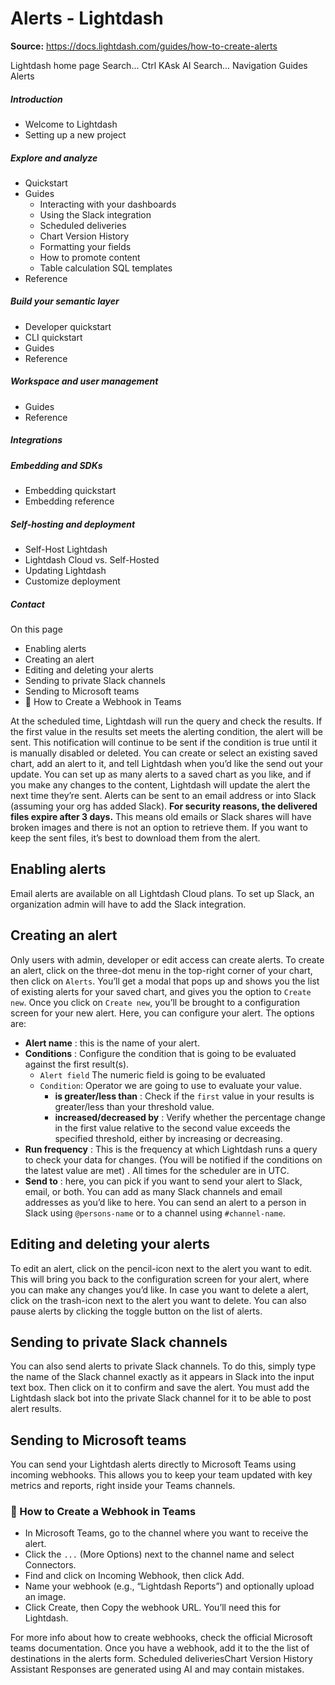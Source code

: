 # Alerts - Lightdash

**Source:** https://docs.lightdash.com/guides/how-to-create-alerts

Lightdash home page
Search...
Ctrl KAsk AI
Search...
Navigation
Guides
Alerts
##### Introduction
  * Welcome to Lightdash
  * Setting up a new project


##### Explore and analyze
  * Quickstart
  * Guides
    * Interacting with your dashboards
    * Using the Slack integration
    * Scheduled deliveries
    * Chart Version History
    * Formatting your fields
    * How to promote content
    * Table calculation SQL templates
  * Reference


##### Build your semantic layer
  * Developer quickstart
  * CLI quickstart
  * Guides
  * Reference


##### Workspace and user management
  * Guides
  * Reference


##### Integrations


##### Embedding and SDKs
  * Embedding quickstart
  * Embedding reference


##### Self-hosting and deployment
  * Self-Host Lightdash
  * Lightdash Cloud vs. Self-Hosted
  * Updating Lightdash
  * Customize deployment


##### Contact


On this page
  * Enabling alerts
  * Creating an alert
  * Editing and deleting your alerts
  * Sending to private Slack channels
  * Sending to Microsoft teams
  * 🔗 How to Create a Webhook in Teams


At the scheduled time, Lightdash will run the query and check the results. If the first value in the results set meets the alerting condition, the alert will be sent. This notification will continue to be sent if the condition is true until it is manually disabled or deleted. You can create or select an existing saved chart, add an alert to it, and tell Lightdash when you’d like the send out your update. You can set up as many alerts to a saved chart as you like, and if you make any changes to the content, Lightdash will update the alert the next time they’re sent. Alerts can be sent to an email address or into Slack (assuming your org has added Slack).
**For security reasons, the delivered files expire after 3 days.** This means old emails or Slack shares will have broken images and there is not an option to retrieve them. If you want to keep the sent files, it’s best to download them from the alert.
##  Enabling alerts
Email alerts are available on all Lightdash Cloud plans. To set up Slack, an organization admin will have to add the Slack integration.
##  Creating an alert
Only users with admin, developer or edit access can create alerts. To create an alert, click on the three-dot menu in the top-right corner of your chart, then click on `Alerts`. You’ll get a modal that pops up and shows you the list of existing alerts for your saved chart, and gives you the option to `Create new`. Once you click on `Create new`, you’ll be brought to a configuration screen for your new alert. Here, you can configure your alert. The options are:
  * **Alert name** : this is the name of your alert.
  * **Conditions** : Configure the condition that is going to be evaluated against the first result(s). 
    * `Alert field` The numeric field is going to be evaluated
    * `Condition`: Operator we are going to use to evaluate your value. 
      * **is greater/less than** : Check if the `first` value in your results is greater/less than your threshold value.
      * **increased/decreased by** : Verify whether the percentage change in the first value relative to the second value exceeds the specified threshold, either by increasing or decreasing.
  * **Run frequency** : This is the frequency at which Lightdash runs a query to check your data for changes. (You will be notified if the conditions on the latest value are met) . All times for the scheduler are in UTC.
  * **Send to** : here, you can pick if you want to send your alert to Slack, email, or both. You can add as many Slack channels and email addresses as you’d like to here. You can send an alert to a person in Slack using `@persons-name` or to a channel using `#channel-name`.


##  Editing and deleting your alerts
To edit an alert, click on the pencil-icon next to the alert you want to edit. This will bring you back to the configuration screen for your alert, where you can make any changes you’d like. In case you want to delete a alert, click on the trash-icon next to the alert you want to delete. You can also pause alerts by clicking the toggle button on the list of alerts.
##  Sending to private Slack channels
You can also send alerts to private Slack channels. To do this, simply type the name of the Slack channel exactly as it appears in Slack into the input text box. Then click on it to confirm and save the alert.
You must add the Lightdash slack bot into the private Slack channel for it to be able to post alert results.
##  Sending to Microsoft teams
You can send your Lightdash alerts directly to Microsoft Teams using incoming webhooks. This allows you to keep your team updated with key metrics and reports, right inside your Teams channels.
###  🔗 How to Create a Webhook in Teams
  * In Microsoft Teams, go to the channel where you want to receive the alert.
  * Click the `...` (More Options) next to the channel name and select Connectors.
  * Find and click on Incoming Webhook, then click Add.
  * Name your webhook (e.g., “Lightdash Reports”) and optionally upload an image.
  * Click Create, then Copy the webhook URL. You’ll need this for Lightdash.

For more info about how to create webhooks, check the official Microsoft teams documentation. Once you have a webhook, add it to the the list of destinations in the alerts form.
Scheduled deliveriesChart Version History
Assistant
Responses are generated using AI and may contain mistakes.


